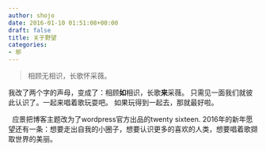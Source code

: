 ```yaml
---
author: shojo
date: 2016-01-10 01:51:08+00:00
draft: false
title: 关于野望
categories:
- 邪
---
```


<blockquote>相顾无相识，长歌怀采薇。</blockquote>



我改了两个字的声母，变成了：相顾**如**相识，长歌**来**采薇。
只需见一面我们就彼此认识了。一起来唱着歌玩耍吧。
如果玩得到一起去，那就最好啦。

 
应景把博客主题改为了wordpress官方出品的twenty sixteen.
2016年的新年愿望还有一条：想要走出自我的小圈子，想要认识更多的喜欢的人类，想要唱着歌撷取世界的美丽。
 
